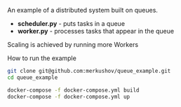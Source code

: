 An example of a distributed system built on queues.

* **scheduler.py** - puts tasks in a queue
* **worker.py** - processes tasks that appear in the queue

Scaling is achieved by running more Workers

How to run the example
```bash
git clone git@github.com:merkushov/queue_example.git
cd queue_example

docker-compose -f docker-compose.yml build
docker-compose -f docker-compose.yml up
```